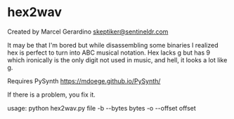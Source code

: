 # hex2wav
Created by Marcel Gerardino <skeptiker@sentineldr.com>

It may be that I'm bored but while disassembling some binaries I realized hex is perfect to turn into ABC musical
notation. Hex lacks g but has 9 which ironically is the only digit not used in music, and hell, it looks a lot like g.

Requires PySynth https://mdoege.github.io/PySynth/

If there is a problem, you fix it.

usage: python hex2wav.py file -b --bytes bytes -o --offset offset
